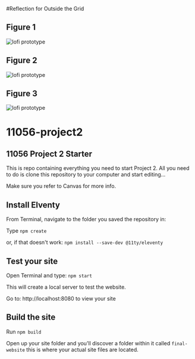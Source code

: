 #Reflection for Outside the Grid



## Figure 1 ##
![lofi prototype](assets/images/prototype-1.jpg)

## Figure 2 ##
![lofi prototype](../../assets/images/prototype-2.jpg)

## Figure 3 ##
![lofi prototype](responsivewebsite/outsidethegrid/final-website/assets/images/prototype-3.jpg)


# 11056-project2

## 11056 Project 2 Starter

This is repo containing everything you need to start Project 2. All you need to do is clone this repository to your computer and start editing...

Make sure you refer to Canvas for more info.

## Install Elventy
From Terminal, navigate to the folder you saved the repository in:

Type `npm create`

or, if that doesn't work: `npm install --save-dev @11ty/eleventy`

## Test your site

Open Terminal and type: `npm start`

This will create a local server to test the website.

Go to: http://localhost:8080 to view your site

## Build the site

Run `npm build`

Open up your site folder and you'll discover a folder within it called `final-website` this is where your actual site files are located. 
